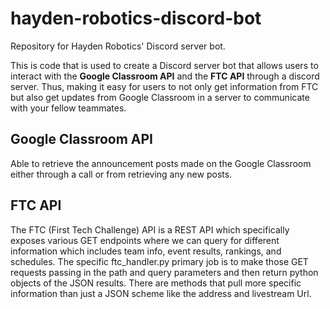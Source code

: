 # hayden-robotics-discord-bot
Repository for Hayden Robotics' Discord server bot.

This is code that is used to create a Discord server bot that allows users to interact with the **Google Classroom API** and the **FTC API** through a discord server. Thus, making it easy for users to not only get information from FTC but also get updates from Google Classroom in a server to communicate with your fellow teammates.

## Google Classroom API 

Able to retrieve the announcement posts made on the Google Classroom either through a call or from retrieving any new posts.

## FTC API

The FTC (First Tech Challenge) API is a REST API which specifically exposes various GET endpoints where we can query for different information which includes team info, event results, rankings, and schedules. The specific ftc_handler.py primary job is to make those GET requests passing in the path and query parameters and then return python objects of the JSON results. There are methods that pull more specific information than just a JSON scheme like the address and livestream Url.
